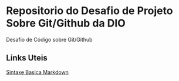# Repositorio do Desafio de Projeto Sobre Git/Github da DIO
Desafio de Código sobre Git/Github

## Links Uteis
[Sintaxe Basica Markdown](https://www.markdownguide.org/basic-syntax/)
